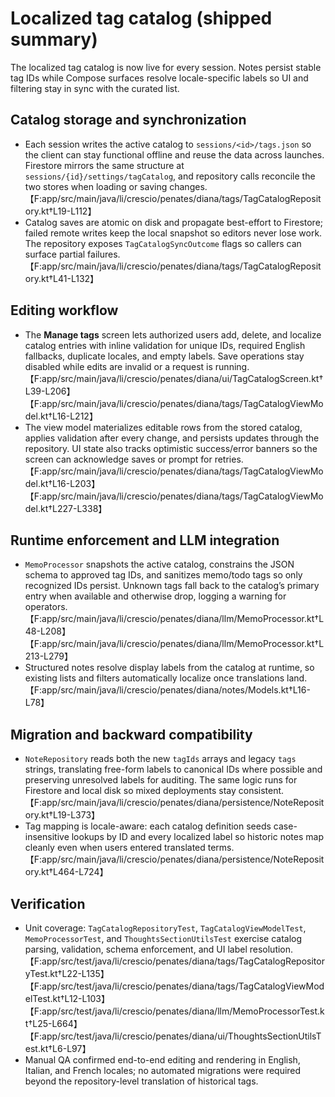 # Localized tag catalog (shipped summary)

The localized tag catalog is now live for every session. Notes persist stable tag IDs while Compose surfaces resolve locale-specific labels so UI and filtering stay in sync with the curated list.

## Catalog storage and synchronization
- Each session writes the active catalog to `sessions/<id>/tags.json` so the client can stay functional offline and reuse the data across launches. Firestore mirrors the same structure at `sessions/{id}/settings/tagCatalog`, and repository calls reconcile the two stores when loading or saving changes. 【F:app/src/main/java/li/crescio/penates/diana/tags/TagCatalogRepository.kt†L19-L112】
- Catalog saves are atomic on disk and propagate best-effort to Firestore; failed remote writes keep the local snapshot so editors never lose work. The repository exposes `TagCatalogSyncOutcome` flags so callers can surface partial failures. 【F:app/src/main/java/li/crescio/penates/diana/tags/TagCatalogRepository.kt†L41-L132】

## Editing workflow
- The **Manage tags** screen lets authorized users add, delete, and localize catalog entries with inline validation for unique IDs, required English fallbacks, duplicate locales, and empty labels. Save operations stay disabled while edits are invalid or a request is running. 【F:app/src/main/java/li/crescio/penates/diana/ui/TagCatalogScreen.kt†L39-L206】【F:app/src/main/java/li/crescio/penates/diana/tags/TagCatalogViewModel.kt†L16-L212】
- The view model materializes editable rows from the stored catalog, applies validation after every change, and persists updates through the repository. UI state also tracks optimistic success/error banners so the screen can acknowledge saves or prompt for retries. 【F:app/src/main/java/li/crescio/penates/diana/tags/TagCatalogViewModel.kt†L16-L203】【F:app/src/main/java/li/crescio/penates/diana/tags/TagCatalogViewModel.kt†L227-L338】

## Runtime enforcement and LLM integration
- `MemoProcessor` snapshots the active catalog, constrains the JSON schema to approved tag IDs, and sanitizes memo/todo tags so only recognized IDs persist. Unknown tags fall back to the catalog’s primary entry when available and otherwise drop, logging a warning for operators. 【F:app/src/main/java/li/crescio/penates/diana/llm/MemoProcessor.kt†L48-L208】【F:app/src/main/java/li/crescio/penates/diana/llm/MemoProcessor.kt†L213-L279】
- Structured notes resolve display labels from the catalog at runtime, so existing lists and filters automatically localize once translations land. 【F:app/src/main/java/li/crescio/penates/diana/notes/Models.kt†L16-L78】

## Migration and backward compatibility
- `NoteRepository` reads both the new `tagIds` arrays and legacy `tags` strings, translating free-form labels to canonical IDs where possible and preserving unresolved labels for auditing. The same logic runs for Firestore and local disk so mixed deployments stay consistent. 【F:app/src/main/java/li/crescio/penates/diana/persistence/NoteRepository.kt†L19-L373】
- Tag mapping is locale-aware: each catalog definition seeds case-insensitive lookups by ID and every localized label so historic notes map cleanly even when users entered translated terms. 【F:app/src/main/java/li/crescio/penates/diana/persistence/NoteRepository.kt†L464-L724】

## Verification
- Unit coverage: `TagCatalogRepositoryTest`, `TagCatalogViewModelTest`, `MemoProcessorTest`, and `ThoughtsSectionUtilsTest` exercise catalog parsing, validation, schema enforcement, and UI label resolution. 【F:app/src/test/java/li/crescio/penates/diana/tags/TagCatalogRepositoryTest.kt†L22-L135】【F:app/src/test/java/li/crescio/penates/diana/tags/TagCatalogViewModelTest.kt†L12-L103】【F:app/src/test/java/li/crescio/penates/diana/llm/MemoProcessorTest.kt†L25-L664】【F:app/src/test/java/li/crescio/penates/diana/ui/ThoughtsSectionUtilsTest.kt†L6-L97】
- Manual QA confirmed end-to-end editing and rendering in English, Italian, and French locales; no automated migrations were required beyond the repository-level translation of historical tags.
